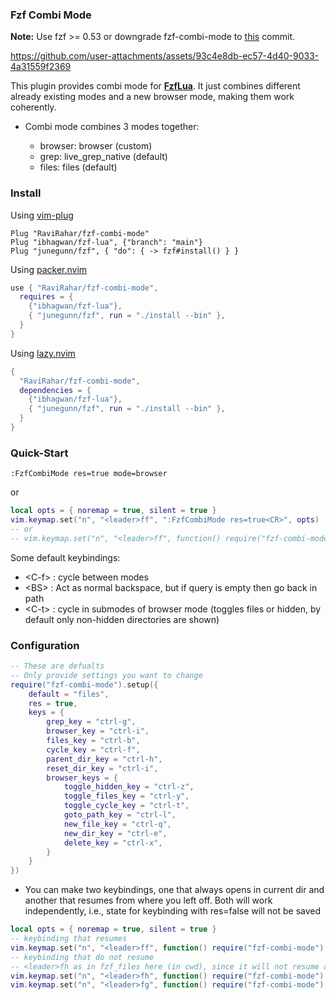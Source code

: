 ### Fzf Combi Mode

**Note:** Use fzf >= 0.53 or downgrade fzf-combi-mode to [this](https://github.com/RaviRahar/fzf-combi-mode/commit/26908068545eec03db8e80e2b2269e42bbe23e86) commit.

https://github.com/user-attachments/assets/93c4e8db-ec57-4d40-9033-4a31559f2369

This plugin provides combi mode for [**FzfLua**](https://github.com/ibhagwan/fzf-lua). It just combines different
already existing modes and a new browser mode, making them work coherently.

- Combi mode combines 3 modes together:

  - browser: browser (custom)
  - grep: live_grep_native (default)
  - files: files (default)

### Install

Using [vim-plug](https://github.com/junegunn/vim-plug)

```vim
Plug "RaviRahar/fzf-combi-mode"
Plug "ibhagwan/fzf-lua", {"branch": "main"}
Plug "junegunn/fzf", { "do": { -> fzf#install() } }
```

Using [packer.nvim](https://github.com/wbthomason/packer.nvim)

```lua
use { "RaviRahar/fzf-combi-mode",
  requires = {
    {"ibhagwan/fzf-lua"},
    { "junegunn/fzf", run = "./install --bin" },
  }
}

```

Using [lazy.nvim](https://github.com/folke/lazy.nvim)

```lua
{
  "RaviRahar/fzf-combi-mode",
  dependencies = {
    {"ibhagwan/fzf-lua"},
    { "junegunn/fzf", run = "./install --bin" },
  }
}
```

### Quick-Start

```vim
:FzfCombiMode res=true mode=browser
```

or

```lua
local opts = { noremap = true, silent = true }
vim.keymap.set("n", "<leader>ff", ":FzfCombiMode res=true<CR>", opts)
-- or
-- vim.keymap.set("n", "<leader>ff", function() require("fzf-combi-mode").mode_combi() end, opts)
```

Some default keybindings:

- \<C-f\> : cycle between modes
- \<BS\> : Act as normal backspace, but if query is empty then go back in path
- \<C-t\> : cycle in submodes of browser mode (toggles files or hidden, by
  default only non-hidden directories are shown)

### Configuration

```lua
-- These are defualts
-- Only provide settings you want to change
require("fzf-combi-mode").setup({
    default = "files",
    res = true,
    keys = {
        grep_key = "ctrl-g",
        browser_key = "ctrl-i",
        files_key = "ctrl-b",
        cycle_key = "ctrl-f",
        parent_dir_key = "ctrl-h",
        reset_dir_key = "ctrl-i",
        browser_keys = {
            toggle_hidden_key = "ctrl-z",
            toggle_files_key = "ctrl-y",
            toggle_cycle_key = "ctrl-t",
            goto_path_key = "ctrl-l",
            new_file_key = "ctrl-q",
            new_dir_key = "ctrl-e",
            delete_key = "ctrl-x",
        }
    }
})
```

- You can make two keybindings, one that always opens in current dir and another
  that resumes from where you left off. Both will work independently, i.e., state
  for keybinding with res=false will not be saved

```lua
local opts = { noremap = true, silent = true }
-- keybinding that resumes
vim.keymap.set("n", "<leader>ff", function() require("fzf-combi-mode").mode_combi({ mode = "files" }) end, opts)
-- keybinding that do not resume
-- <leader>fh as in fzf_files here (in cwd), since it will not resume and will always open in cwd
vim.keymap.set("n", "<leader>fh", function() require("fzf-combi-mode").mode_combi({ res = false, mode = "files" }) end, opts)
vim.keymap.set("n", "<leader>fg", function() require("fzf-combi-mode").mode_combi({ res = false, mode = "grep" }) end, opts)
```
